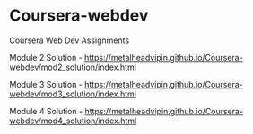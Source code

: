 # Coursera-webdev
Coursera Web Dev Assignments


Module 2 Solution - https://metalheadvipin.github.io/Coursera-webdev/mod2_solution/index.html

Module 3 Solution - https://metalheadvipin.github.io/Coursera-webdev/mod3_solution/index.html

Module 4 Solution - https://metalheadvipin.github.io/Coursera-webdev/mod4_solution/index.html

